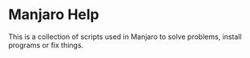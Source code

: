 # Manjaro Help

This is a collection of scripts used in Manjaro to solve problems, install programs or fix things.
